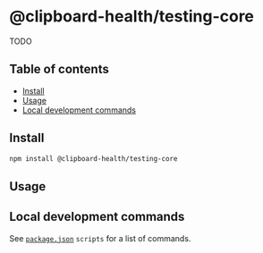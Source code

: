 # @clipboard-health/testing-core <!-- omit from toc -->

TODO

## Table of contents <!-- omit from toc -->

- [Install](#install)
- [Usage](#usage)
- [Local development commands](#local-development-commands)

## Install

```bash
npm install @clipboard-health/testing-core
```

## Usage

## Local development commands

See [`package.json`](./package.json) `scripts` for a list of commands.
